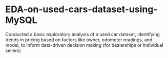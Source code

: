# EDA-on-used-cars-dataset-using-MySQL
Conducted a basic exploratory analysis of a used car dataset, identifying trends in pricing based on factors like owner, odometer readings, and model, to inform data-driven decision making (for dealerships or individual sellers)
